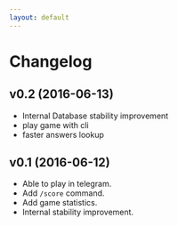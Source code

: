 ```yaml
---
layout: default
---
```

# Changelog

## v0.2 (2016-06-13)

* Internal Database stability improvement
* play game with cli
* faster answers lookup

## v0.1 (2016-06-12)
* Able to play in telegram.
* Add `/score` command. 
* Add game statistics.
* Internal stability improvement.
